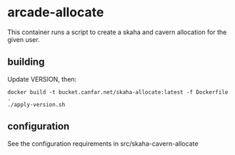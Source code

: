 # arcade-allocate

This container runs a script to create a skaha and cavern allocation for the given user.

## building

Update VERSION, then:
```
docker build -t bucket.canfar.net/skaha-allocate:latest -f Dockerfile .
./apply-version.sh
```
## configuration

See the configuration requirements in src/skaha-cavern-allocate
